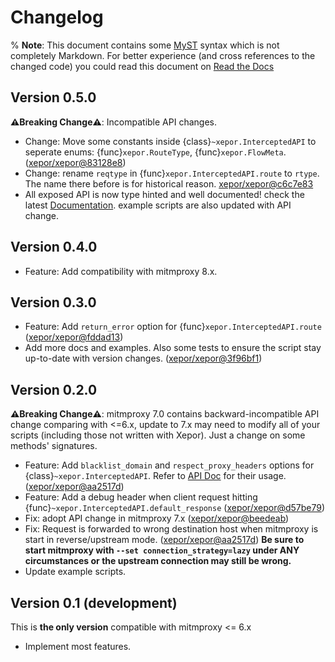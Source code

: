# Changelog

% **Note**: This document contains some [MyST](https://myst-parser.readthedocs.io/en/latest/index.html) syntax which is not completely Markdown. For better experience (and cross references to the changed code) you could read this document on [Read the Docs](https://xepor.readthedocs.io/en/latest/changelog.html)

## Version 0.5.0

**⚠️Breaking Change⚠️**: Incompatible API changes.

- Change: Move some constants inside {class}`~xepor.InterceptedAPI` to seperate enums: {func}`xepor.RouteType`, {func}`xepor.FlowMeta`. ([xepor/xepor@83128e8](https://github.com/xepor/xepor/commit/83128e81f8c181cd23363d27c76209b9de1c49eb))
- Change: rename `reqtype` in {func}`xepor.InterceptedAPI.route` to `rtype`. The name there before is for historical reason. [xepor/xepor@c6c7e83](https://github.com/xepor/xepor/commit/c6c7e8319aef95de01a0f797d9bb2c01632b7609)
- All exposed API is now type hinted and well documented! check the latest [Documentation](https://xepor.readthedocs.io/en/latest). example scripts are also updated with API change.

## Version 0.4.0

- Feature: Add compatibility with mitmproxy 8.x.

## Version 0.3.0

- Feature: Add `return_error` option for {func}`xepor.InterceptedAPI.route` ([xepor/xepor@fddad13](https://github.com/xepor/xepor/commit/fddad13efc0ed08b214c4f4078e130b04deeeab0))
- Add more docs and examples. Also some tests to ensure the script stay up-to-date with version changes. ([xepor/xepor@3f96bf1](https://github.com/xepor/xepor/commit/3f96bf16b8d45b9fb49485abd475b7139422e1b9))

## Version 0.2.0

**⚠️Breaking Change⚠️**: mitmproxy 7.0 contains backward-incompatible API change comparing with <=6.x, update to 7.x may need to modify all of your scripts (including those not written with Xepor). Just a change on some methods' signatures.

- Feature: Add `blacklist_domain` and `respect_proxy_headers` options for {class}`~xepor.InterceptedAPI`. Refer to [API Doc](https://xepor.readthedocs.io/en/latest/api/modules.html#xepor.InterceptedAPI) for their usage. ([xepor/xepor@aa2517d](https://github.com/xepor/xepor/commit/aa2517d65f800944587a25678b1e624f84bdf13f))
- Feature: Add a debug header when client request hitting {func}`~xepor.InterceptedAPI.default_response` ([xepor/xepor@d57be79](https://github.com/xepor/xepor/commit/d57be794a2e8863bc8aebec070f4a78be8ec121b))
- Fix: adopt API change in mitmproxy 7.x ([xepor/xepor@beedeab](https://github.com/xepor/xepor/commit/beedeab446508bf0df82c90e05d99b5da9ee3753))
- Fix: Request is forwarded to wrong destination host when mitmproxy is start in reverse/upstream mode. ([xepor/xepor@aa2517d](https://github.com/xepor/xepor/commit/aa2517d65f800944587a25678b1e624f84bdf13f)) **Be sure to start mitmproxy with `--set connection_strategy=lazy` under ANY circumstances or the upstream connection may still be wrong.**
- Update example scripts.

## Version 0.1 (development)

This is **the only version** compatible with mitmproxy <= 6.x

- Implement most features.
